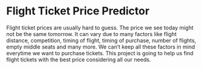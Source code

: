 # Flight Ticket Price Predictor

Flight ticket prices are usually hard to guess. The price we see today might not be the
same tomorrow. It can vary due to many factors like flight distance, competition, timing of
flight, timing of purchase, number of flights, empty middle seats and many more. We can’t keep
all these factors in mind everytime we want to purchase tickets. This project is going to help us
find flight tickets with the best price considering all our needs.
